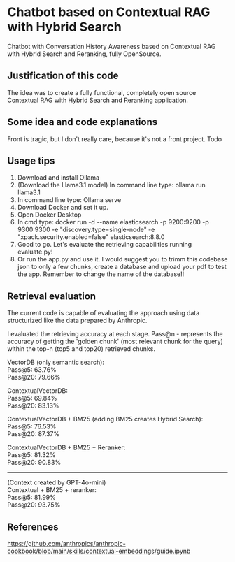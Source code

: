 # Chatbot based on Contextual RAG with Hybrid Search
Chatbot with Conversation History Awareness based on Contextual RAG with Hybrid Search and Reranking, fully OpenSource.

## **Justification of this code**
The idea was to create a fully functional, completely open source Contextual RAG with Hybrid Search and Reranking application.

## Some idea and code explanations 
Front is tragic, but I don't really care, because it's not a front project.
Todo

## **Usage tips**
1. Download and install Ollama
2. (Download the Llama3.1 model) In command line type: ollama run llama3.1
3. In command line type: Ollama serve
4. Download Docker and set it up.
5. Open Docker Desktop
6. In cmd type: docker run -d --name elasticsearch -p 9200:9200 -p 9300:9300 -e "discovery.type=single-node" -e "xpack.security.enabled=false" elasticsearch:8.8.0
7. Good to go. Let's evaluate the retrieving capabilities running evaluate.py!
8. Or run the app.py and use it. I would suggest you to trimm this codebase json to only a few chunks, create a database and upload your pdf to test the app. Remember to change the name of the database!!

## **Retrieval evaluation** 
The current code is capable of evaluating the approach using data structurized like the data prepared by Anthropic.

I evaluated the retrieving accuracy at each stage. Pass@n - represents the accuracy of getting the 'golden chunk' (most relevant chunk for the query) within the top-n (top5 and top20) retrieved chunks.

VectorDB (only semantic search):<br>
Pass@5: 63.76%<br>
Pass@20: 79.66%<br>

ContextualVectorDB:<br>
Pass@5: 69.84%<br>
Pass@20: 83.13%<br>

ContextualVectorDB + BM25 (adding BM25 creates Hybrid Search):<br>
Pass@5: 76.53%<br>
Pass@20: 87.37%<br>

ContextualVectorDB + BM25 + Reranker:<br>
Pass@5: 81.32%<br>
Pass@20: 90.83%<br>

------------------
(Context created by GPT-4o-mini)<br>
Contextual + BM25 + reranker:<br>
Pass@5: 81.99%<br>
Pass@20: 93.75%<br>

## References
https://github.com/anthropics/anthropic-cookbook/blob/main/skills/contextual-embeddings/guide.ipynb
